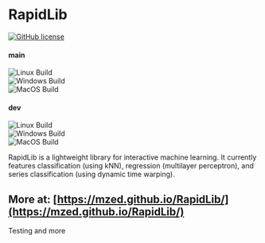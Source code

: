 # RapidLib

[![GitHub license](https://img.shields.io/badge/License-BSD%203--Clause-blue.svg)](https://github.com/mzed/RapidLib/blob/master/LICENSE)

#### main
![Linux Build](https://github.com/mzed/RapidLib/workflows/Linux+Docs%20Build/badge.svg)  
![Windows Build](https://github.com/mzed/RapidLib/workflows/Windows%20Build/badge.svg)  
![MacOS Build](https://github.com/mzed/RapidLib/workflows/Mac%20Build/badge.svg)

#### dev
![Linux Build](https://github.com/mzed/RapidLib/workflows/Linux+Docs%20Build/badge.svg?branch=dev)  
![Windows Build](https://github.com/mzed/RapidLib/workflows/Windows%20Build/badge.svg?branch=dev)  
![MacOS Build](https://github.com/mzed/RapidLib/workflows/Mac%20Build/badge.svg?branch=dev)

RapidLib is a lightweight library for interactive machine learning. It currently features classification (using kNN), regression (multilayer perceptron), and series classification (using dynamic time warping).

## More at: [https://mzed.github.io/RapidLib/](https://mzed.github.io/RapidLib/)

Testing
and more 
